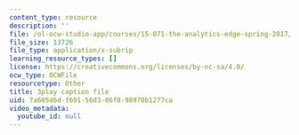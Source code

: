 ```yaml
---
content_type: resource
description: ''
file: /ol-ocw-studio-app/courses/15-071-the-analytics-edge-spring-2017/7a605d6df69156d386f898970b1277ca_lkrsGRNsoEU.vtt
file_size: 13726
file_type: application/x-subrip
learning_resource_types: []
license: https://creativecommons.org/licenses/by-nc-sa/4.0/
ocw_type: OCWFile
resourcetype: Other
title: 3play caption file
uid: 7a605d6d-f691-56d3-86f8-98970b1277ca
video_metadata:
  youtube_id: null
---
```

